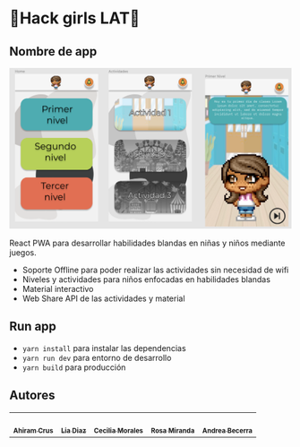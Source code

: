 # 🌸Hack girls LAT🌸

## Nombre de app

![Captura de juego](.readme-static/Captura.png)

React PWA para desarrollar habilidades blandas en niñas y niños mediante juegos.

* Soporte Offline para poder realizar las actividades sin necesidad de wifi
* Niveles y actividades para niños enfocadas en habilidades blandas
* Material interactivo
* Web Share API de las actividades y material

## Run app

* `yarn install` para instalar las dependencias
* `yarn run dev` para entorno de desarrollo
* `yarn build` para producción

## Autores

<table>
   <tr>
    <td align="center"><a href="https://github.com/ahiraaam"><img src="https://avatars.githubusercontent.com/u/41837134?v=4" width="100px;" alt=""/><br /><sub><b>Ahiram Crus</b></sub></a><br /></td>
    <td align="center"><a href="https://github.com/liaDiaz"><img src="https://avatars2.githubusercontent.com/u/46771468?s=400&v=4" width="100px;" alt=""/><br /><sub><b>Lia Diaz</b></sub></a><br /></td>
     <td align="center"><a href="https://github.com/CeciMorales"><img src="https://avatars.githubusercontent.com/u/42661696?v=4" width="100px;" alt=""/><br /><sub><b>Cecilia Morales</b></sub></a><br /></td>
     <td align="center"><a href="https://github.com/RosiMiranda"><img src="https://avatars.githubusercontent.com/u/36215317?v=4" width="100px;" alt=""/><br /><sub><b>Rosa Miranda</b></sub></a><br /></td>
    <td align="center"><a href="https://github.com/andreabecerrab"><img src="https://avatars3.githubusercontent.com/u/26441404?s=400&u=1f607cdcc6acd67da0b6a1d71012e88b03f72625&v=4" width="100px;" alt=""/><br /><sub><b>Andrea Becerra</b></sub></a><br /></td>
  </tr>
</table>
